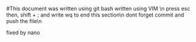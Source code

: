 #This document was written using git bash
 written using VIM \n
 press esc then, shift + ; and write wq to end this section\n
 dont forget commit and push the file\n
 
 
 fixed by nano


